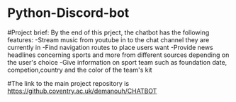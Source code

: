 # Python-Discord-bot
#Project brief:
By the end of this prject, the chatbot has the following features:
-Stream music from youtube in to the chat channel they are currently in
-Find navigation routes to place users want
-Provide news headlines concerning sports and more from different sources depending on the user's choice
-Give information on sport team such as foundation date, competion,country and  the color of the team's kit




































#The link to the main project repository is https://github.coventry.ac.uk/demanouh/CHATBOT
